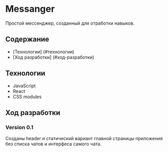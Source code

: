 # Messanger
Простой мессенджер, созданный для отработки навыков.

## Содержание
- [Технологии] (#технологии)
- [Ход разработки] (#ход-разработки)

## <a name="технологии">Технологии</a>
- JavaScript
- React
- CSS modules

## <a name="ход-разработки">Ход разработки</a> 

### Version 0.1

Созданы header и статический вариант главной страницы приложения  
без списка чатов и интерфеса самого чата.  

